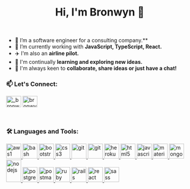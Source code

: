 <h1 align="center">Hi, I'm Bronwyn 👋</h1>
<br>

- 🔭 I’m a software engineer for a consulting company.**
- 🌱 I’m currently working with **JavaScript, TypeScript, React.**
- ✈️ I'm also an **airline pilot.**
- 🤔 I'm continually **learning and exploring new ideas.**
- 👯 I'm always keen to **collaborate, share ideas or just have a chat!**

<h3 align="left">📫 Let's Connect:</h3>
<p align="left">
<a href="https://twitter.com/_bronwyn_carr" target="_blank"><img align="center" src="https://www.vectorlogo.zone/logos/twitter/twitter-official.svg" alt="_bronwyn_carr" height="30" width="40" /></a>
<a href="https://linkedin.com/in/bronwyncarr" target="_blank"><img align="center" src="https://www.vectorlogo.zone/logos/linkedin/linkedin-icon.svg" alt="bronwyncarr" height="30" width="40" /></a>
</p>
<br>
<h3 align="left">🛠 Languages and Tools:</h3>
<p align="left"> <a href="https://aws.amazon.com" target="_blank"> <img src="https://www.vectorlogo.zone/logos/amazon_aws/amazon_aws-ar21.svg" alt="aws1" width="40" height="40"/> </a> <a href="https://www.gnu.org/software/bash/" target="_blank"> <img src="https://www.vectorlogo.zone/logos/gnu_bash/gnu_bash-icon.svg" alt="bash" width="40" height="40"/> </a> <a href="https://getbootstrap.com" target="_blank"> <img src="https://www.vectorlogo.zone/logos/getbootstrap/getbootstrap-icon.svg" alt="bootstrap" width="40" height="40" /> </a> <a href="https://www.w3schools.com/css/" target="_blank"> <img src="https://cdn.jsdelivr.net/npm/simple-icons@v4/icons/css3.svg" alt="css3" width="40" height="40"/> </a> <a href="https://expressjs.com/" target="_blank"> <img src="https://www.vectorlogo.zone/logos/expressjs/expressjs-icon.svg" alt="git" width="40" height="40"/> </a><a href="https://git-scm.com/" target="_blank"> <img src="https://www.vectorlogo.zone/logos/git-scm/git-scm-icon.svg" alt="git" width="40" height="40"/> </a> <a href="https://heroku.com" target="_blank"> <img src="https://www.vectorlogo.zone/logos/heroku/heroku-icon.svg" alt="heroku" width="40" height="40"/> </a> <a href="https://www.w3.org/html/" target="_blank"> <img src="https://www.vectorlogo.zone/logos/w3_html5/w3_html5-icon.svg" alt="html5" width="40" height="40"/> </a> <a href="https://developer.mozilla.org/en-US/docs/Web/JavaScript" target="_blank"> <img src="https://cdn.jsdelivr.net/npm/simple-icons@v4/icons/javascript.svg" alt="javascript" width="40" height="40"/> </a> <a href="https://materializecss.com/" target="_blank"> <img src="https://raw.githubusercontent.com/prplx/svg-logos/5585531d45d294869c4eaab4d7cf2e9c167710a9/svg/materialize.svg" alt="materialize" width="40" height="40"/> </a> <a href="https://www.mongodb.com/" target="_blank"> <img src="https://www.vectorlogo.zone/logos/mongodb/mongodb-icon.svg" alt="mongodb" width="40" height="40"/> </a> <a href="https://nodejs.org" target="_blank"> <img src="https://www.vectorlogo.zone/logos/nodejs/nodejs-icon.svg" alt="nodejs" width="40" height="60"/> </a> <a href="https://www.postgresql.org" target="_blank"> <img src="https://www.vectorlogo.zone/logos/postgresql/postgresql-icon.svg" alt="postgresql" width="40" height="40"/> </a> <a href="https://postman.com" target="_blank"> <img src="https://www.vectorlogo.zone/logos/getpostman/getpostman-icon.svg" alt="postman" width="40" height="40"/> </a> <a href="https://https://www.ruby-lang.org/en/" target="_blank"> <img src="https://www.vectorlogo.zone/logos/ruby-lang/ruby-lang-icon.svg" alt="ruby" width="40" height="40"/> </a> <a href="https://rubyonrails.org" target="_blank"> <img src="https://cdn.jsdelivr.net/npm/simple-icons@v4/icons/rubyonrails.svg" alt="rails" width="40" height="40"/> </a> <a href="https://reactjs.org/" target="_blank"> <img src="https://www.vectorlogo.zone/logos/reactjs/reactjs-icon.svg" alt="react" width="40" height="40"/> </a> <a href="https://sass-lang.com" target="_blank"> <img src="https://www.vectorlogo.zone/logos/sass-lang/sass-lang-ar21.svg" alt="sass" width="40" height="40"/> </a> </p>
<br>

<!--
**bronwyncarr/bronwyncarr** is a ✨ _special_ ✨ repository because its `README.md` (this file) appears on your GitHub profile.
Here are some ideas to get you started:

- 🔭 I’m currently working on ...
- 🌱 I’m currently learning ...
- 👯 I’m looking to collaborate on ...
- 🤔 I’m looking for help with ...
- 💬 Ask me about ...
- 📫 How to reach me: ...
- 😄 Pronouns: ...
- ⚡ Fun fact: ...
-->

